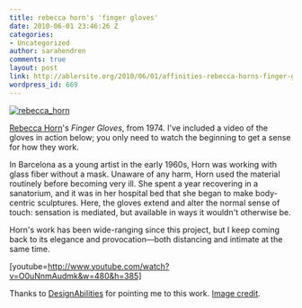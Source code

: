 ```yaml
---
title: rebecca horn's 'finger gloves'
date: 2010-06-01 23:46:26 Z
categories:
- Uncategorized
author: sarahendren
comments: true
layout: post
link: http://ablersite.org/2010/06/01/affinities-rebecca-horns-finger-gloves/
wordpress_id: 669
---
```


[![rebecca_horn](http://ablersite.files.wordpress.com/2010/06/rebecca_horn.jpeg)](http://ablersite.files.wordpress.com/2010/06/rebecca_horn.jpeg)

[Rebecca Horn](http://www.rebecca-horn.de/pages/index_eng.html)'s _Finger Gloves_, from 1974. I've included a video of the gloves in action below; you only need to watch the beginning to get a sense for how they work.

In Barcelona as a young artist in the early 1960s, Horn was working with glass fiber without a mask. Unaware of any harm, Horn used the material routinely before becoming very ill. She spent a year recovering in a sanatorium, and it was in her hospital bed that she began to make body-centric sculptures. Here, the gloves extend and alter the normal sense of touch: sensation is mediated, but available in ways it wouldn't otherwise be.

Horn's work has been wide-ranging since this project, but I keep coming back to its elegance and provocation—both distancing and intimate at the same time.

[youtube=http://www.youtube.com/watch?v=O0uNnmAudmk&w=480&h=385]

Thanks to [DesignAbilities](http://designabilities.wordpress.com/) for pointing me to this work. [Image credit](http://artscool.cfa.cmu.edu/~king/study/artweb/installation%20&%20performance/sld026.htm).
